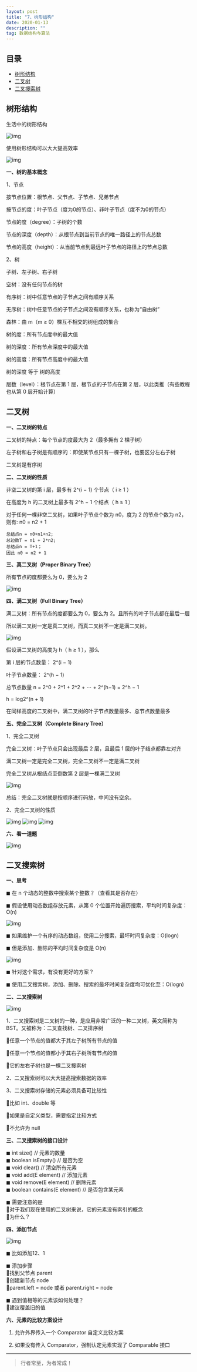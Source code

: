 ```yaml
---
layout: post
title: "7、树形结构"
date: 2020-01-13
description: ""
tag: 数据结构与算法
---
```







## 目录

* [树形结构](#content1)
* [二叉树](#content2)
* [二叉搜索树](#content3)





<!-- ************************************************ -->
## <a id="content1"></a>树形结构

生活中的树形结构

<img src="/images/DataStructurs/tree2.png" alt="img">


使用树形结构可以大大提高效率

<img src="/images/DataStructurs/tree1.png" alt="img">

**一、树的基本概念**

1、节点

按节点位置：根节点、父节点、子节点、兄弟节点

按节点的度：叶子节点（度为0的节点）、非叶子节点（度不为0的节点）

节点的度（degree）：子树的个数

节点的深度（depth）：从根节点到当前节点的唯一路径上的节点总数

节点的高度（height）：从当前节点到最远叶子节点的路径上的节点总数

2、树

子树、左子树、右子树

空树：没有任何节点的树

有序树：树中任意节点的子节点之间有顺序关系

无序树：树中任意节点的子节点之间没有顺序关系，也称为“自由树”

森林：由 m（m ≥ 0）棵互不相交的树组成的集合

树的度：所有节点度中的最大值

树的深度：所有节点深度中的最大值

树的高度：所有节点高度中的最大值

树的深度 等于 树的高度

层数（level）：根节点在第 1 层，根节点的子节点在第 2 层，以此类推（有些教程也从第 0 层开始计算）


<!-- ************************************************ -->
## <a id="content2"></a>二叉树

**一、二叉树的特点**

二叉树的特点：每个节点的度最大为 2（最多拥有 2 棵子树）

左子树和右子树是有顺序的：即使某节点只有一棵子树，也要区分左右子树

二叉树是有序树 

**二、二叉树的性质**

非空二叉树的第 i 层，最多有 2^(i − 1) 个节点（ i ≥ 1 ） 

在高度为 h 的二叉树上最多有 2^h − 1 个结点（ h ≥ 1 ） 

对于任何一棵非空二叉树，如果叶子节点个数为 n0，度为 2 的节点个数为 n2，则有: n0 = n2 + 1
```
总结点n = n0+n1+n2;
总边数T = n1 + 2*n2;
总结点n = T+1；
因此 n0 = n2 + 1
```
 

**三、真二叉树（Proper Binary Tree）**

所有节点的度都要么为 0，要么为 2

<img src="/images/DataStructurs/tree3.png" alt="img">


**四、满二叉树（Full Binary Tree）**


满二叉树：所有节点的度都要么为 0，要么为 2。且所有的叶子节点都在最后一层

所以满二叉树一定是真二叉树，而真二叉树不一定是满二叉树。

<img src="/images/DataStructurs/tree4.png" alt="img">


假设满二叉树的高度为 h（ h ≥ 1 ），那么

第 i 层的节点数量： 2^(i − 1)

叶子节点数量： 2^(h − 1) 

总节点数量 n  = 2^0 + 2^1 + 2^2 + ⋯ + 2^(h−1) = 2^h − 1  

h = log2^(n + 1) 

在同样高度的二叉树中，满二叉树的叶子节点数量最多、总节点数量最多



**五、完全二叉树（Complete Binary Tree）**

1、完全二叉树

完全二叉树：叶子节点只会出现最后 2 层，且最后 1 层的叶子结点都靠左对齐

满二叉树一定是完全二叉树，完全二叉树不一定是满二叉树

完全二叉树从根结点至倒数第 2 层是一棵满二叉树

<img src="/images/DataStructurs/tree5.png" alt="img">

总结：完全二叉树就是按顺序进行码放，中间没有空余。


2、完全二叉树的性质

<img src="/images/DataStructurs/tree6.png" alt="img">

<img src="/images/DataStructurs/tree7.png" alt="img">

<img src="/images/DataStructurs/tree8.png" alt="img">


**六、看一道题**

<img src="/images/DataStructurs/tree9.png" alt="img">


<!-- ************************************************ -->
## <a id="content3"></a>二叉搜索树

**一、思考**

◼ 在 n 个动态的整数中搜索某个整数？（查看其是否存在）

◼ 假设使用动态数组存放元素，从第 0 个位置开始遍历搜索，平均时间复杂度：O(n)

<img src="/images/DataStructurs/bst1.png" alt="img">


◼ 如果维护一个有序的动态数组，使用二分搜索，最坏时间复杂度：O(logn)

◼ 但是添加、删除的平均时间复杂度是 O(n)

<img src="/images/DataStructurs/bst2.png" alt="img">


◼ 针对这个需求，有没有更好的方案？

◼ 使用二叉搜索树，添加、删除、搜索的最坏时间复杂度均可优化至：O(logn)

**二、二叉搜索树**

<img src="/images/DataStructurs/bst3.png" alt="img">


1、二叉搜索树是二叉树的一种，是应用非常广泛的一种二叉树，英文简称为 BST。又被称为：二叉查找树、二叉排序树

任意一个节点的值都大于其左子树所有节点的值

任意一个节点的值都小于其右子树所有节点的值

它的左右子树也是一棵二叉搜索树

2、二叉搜索树可以大大提高搜索数据的效率

3、二叉搜索树存储的元素必须具备可比较性

比如 int、double 等 

如果是自定义类型，需要指定比较方式

不允许为 null


**三、二叉搜索树的接口设计**

◼ int size() // 元素的数量    
◼ boolean isEmpty() // 是否为空    
◼ void clear() // 清空所有元素    
◼ void add(E element) // 添加元素    
◼ void remove(E element) // 删除元素    
◼ boolean contains(E element) // 是否包含某元素  

◼ 需要注意的是     
对于我们现在使用的二叉树来说，它的元素没有索引的概念     
为什么？

**四、添加节点**

<img src="/images/DataStructurs/bst4.png" alt="img">


◼ 比如添加12、1 

◼ 添加步骤    
找到父节点 parent       
创建新节点 node    
parent.left = node 或者 parent.right = node    

◼ 遇到值相等的元素该如何处理？   
建议覆盖旧的值    


**六、元素的比较方案设计**

1. 允许外界传入一个 Comparator 自定义比较方案

2. 如果没有传入 Comparator，强制认定元素实现了 Comparable 接口

----------
>  行者常至，为者常成！


